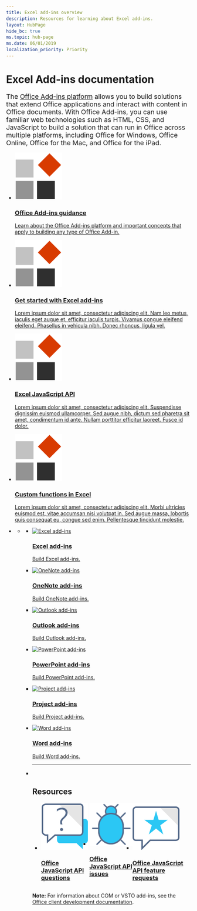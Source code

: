 ```yaml
---
title: Excel add-ins overview
description: Resources for learning about Excel add-ins.
layout: HubPage
hide_bc: true
ms.topic: hub-page
ms.date: 06/01/2019
localization_priority: Priority
---
```

<div id="main" class="v2">
    <div class="container">
        <h1>Excel Add-ins documentation</h1>
        <p style="font-size: 1.12rem;margin-bottom: 1rem;">The <a href="/office/dev/add-ins/overview/office-add-ins">Office Add-ins platform</a> allows you to build solutions that extend Office applications and interact with content in Office documents. With Office Add-ins, you can use familiar web technologies such as HTML, CSS, and JavaScript to build a solution that can run in Office across multiple platforms, including Office for Windows, Office Online, Office for the Mac, and Office for the iPad.</p>
        <p></p>
        <ul class="cardsM cols cols1">
            <li>
                <a class="card x-hidden-focus" href="../overview/office-add-ins.md" target="_blank">
                    <div class="cardImageOuter">
                        <div class="cardImage">
                            <img src="../images/index/blocks.svg" alt="Office Add-ins platform" />
                        </div>
                    </div>
                    <div class="cardText">
                        <h3>Office Add-ins guidance</h3>
                        <p>Learn about the Office Add-ins platform and important concepts that apply to building any type of Office Add-in.</p>
                    </div>
                </a>
            </li>
        </ul>
        <ul class="cardsM cols cols3">
            <li>
                <a class="card x-hidden-focus" href="../overview/office-add-ins.md" target="_blank">
                    <div class="cardImageOuter">
                        <div class="cardImage">
                            <img src="../images/index/blocks.svg" alt="Office Add-ins platform" />
                        </div>
                    </div>
                    <div class="cardText">
                        <h3>Get started with Excel add-ins</h3>
                        <p>Lorem ipsum dolor sit amet, consectetur adipiscing elit. Nam leo metus, iaculis eget augue et, efficitur iaculis turpis. Vivamus congue eleifend eleifend. Phasellus in vehicula nibh. Donec rhoncus, ligula vel.</p>
                    </div>
                </a>
            </li>
            <li>
                <a class="card x-hidden-focus" href="../overview/office-add-ins.md" target="_blank">
                    <div class="cardImageOuter">
                        <div class="cardImage">
                            <img src="../images/index/blocks.svg" alt="Office Add-ins platform" />
                        </div>
                    </div>
                    <div class="cardText">
                        <h3>Excel JavaScript API</h3>
                        <p>Lorem ipsum dolor sit amet, consectetur adipiscing elit. Suspendisse dignissim euismod ullamcorper. Sed augue nibh, dictum sed pharetra sit amet, condimentum id ante. Nullam porttitor efficitur laoreet. Fusce id dolor.</p>
                    </div>
                </a>
            </li>
            <li>
                <a class="card x-hidden-focus" href="../overview/office-add-ins.md" target="_blank">
                    <div class="cardImageOuter">
                        <div class="cardImage">
                            <img src="../images/index/blocks.svg" alt="Office Add-ins platform" />
                        </div>
                    </div>
                    <div class="cardText">
                        <h3>Custom functions in Excel</h3>
                        <p>Lorem ipsum dolor sit amet, consectetur adipiscing elit. Morbi ultricies euismod est, vitae accumsan nisi volutpat in. Sed augue massa, lobortis quis consequat eu, congue sed enim. Pellentesque tincidunt molestie.</p>
                    </div>
                </a>
            </li>
        </ul>
        <ul class="pivots">
            <li>
                <a href="#home"></a>
                <ul id="home">
                    <li>
                        <a href="#home-all"></a>
                        <ul id="home-all" class="cardsM cols cols3">
                            <li>
                              <a class="card x-hidden-focus" href="excel-add-ins-overview.md" target="_blank">
                                <div class="cardImageOuter">
                                    <div class="cardImage">
                                        <img src="../images/index/ExcelLogoColor.svg" alt="Excel add-ins" />
                                    </div>
                                </div>
                                <div class="cardText">
                                    <h3>Excel add-ins</h3>
                                    <p>Build Excel add-ins.</p>
                                </div>
                              </a>
                            </li>
                            <li>
                              <a class="card x-hidden-focus" href="../onenote/onenote-add-ins-programming-overview.md" target="_blank">
                                <div class="cardImageOuter">
                                    <div class="cardImage">
                                        <img src="../images/index/OneNoteLogoColor.svg" alt="OneNote add-ins" />
                                    </div>
                                </div>
                                <div class="cardText">
                                    <h3>OneNote add-ins</h3>
                                    <p>Build OneNote add-ins.</p>
                                </div>
                              </a>
                            </li>
                            <li>
                              <a class="card x-hidden-focus" href="/outlook/add-ins/index" target="_blank">
                                <div class="cardImageOuter">
                                    <div class="cardImage">
                                        <img src="../images/index/OutlookLogoColor.svg" alt="Outlook add-ins" />
                                    </div>
                                </div>
                                <div class="cardText">
                                    <h3>Outlook add-ins</h3>
                                    <p>Build Outlook add-ins.</p>
                                </div>
                              </a>
                            </li>
                            <li>
                              <a class="card x-hidden-focus" href="../powerpoint/powerpoint-add-ins.md" target="_blank">
                                <div class="cardImageOuter">
                                    <div class="cardImage">
                                        <img src="../images/index/PowerPointLogoColor.svg" alt="PowerPoint add-ins" />
                                    </div>
                                </div>
                                <div class="cardText">
                                    <h3>PowerPoint add-ins</h3>
                                    <p>Build PowerPoint add-ins.</p>
                                </div>
                              </a>
                            </li>
                            <li>
                              <a class="card x-hidden-focus" href="../project/project-add-ins.md" target="_blank">
                                <div class="cardImageOuter">
                                    <div class="cardImage">
                                        <img src="../images/index/ProjectLogoColor.svg" alt="Project add-ins" />
                                    </div>
                                </div>
                                <div class="cardText">
                                    <h3>Project add-ins</h3>
                                    <p>Build Project add-ins.</p>
                                </div>
                              </a>
                            </li>
                            <li>
                              <a class="card x-hidden-focus" href="../word/word-add-ins-programming-overview.md" target="_blank">
                                <div class="cardImageOuter">
                                    <div class="cardImage">
                                        <img src="../images/index/WordLogoColor.svg" alt="Word add-ins" />
                                    </div>
                                </div>
                                <div class="cardText">
                                    <h3>Word add-ins</h3>
                                    <p>Build Word add-ins.</p>
                                </div>
                              </a>
                            </li>
                            <li class="fullSpan">
                              <hr />
                              <br/>
                              <h2>Resources</h2>
                              <ul class="cardsF panelContent singlePanelContent" style="display:flex!important;">
                                    <li>
                                        <div class="cardSize">
                                            <div class="cardPadding">
                                                <div class="card">
                                                    <div class="cardImageOuter">
                                                        <div class="cardImage">
                                                            <a href="https://stackoverflow.com/questions/tagged/office-js" target="_blank"><img src="../images/index/i_support.svg" alt="API questions" /></a>
                                                        </div>
                                                    </div>
                                                    <div class="cardText">
                                                        <a href="https://stackoverflow.com/questions/tagged/office-js" target="_blank"><h3>Office JavaScript API questions</h3></a>
                                                    </div>
                                                </div>
                                            </div>
                                        </div>
                                    </li>
                                    <li>
                                        <div class="cardSize">
                                            <div class="cardPadding">
                                                <div class="card">
                                                    <div class="cardImageOuter">
                                                        <div class="cardImage">
                                                            <a href="https://github.com/officedev/office-js/issues" target="_blank"><img src="../images/index/i_bug.svg" alt="API issues" /></a>
                                                        </div>
                                                    </div>
                                                    <div class="cardText">
                                                        <a href="https://github.com/officedev/office-js/issues" target="_blank"><h3>Office JavaScript API issues</h3></a>
                                                    </div>
                                                </div>
                                            </div>
                                        </div>
                                    </li>
                                    <li>
                                        <div class="cardSize">
                                            <div class="cardPadding">
                                                <div class="card">
                                                    <div class="cardImageOuter">
                                                        <div class="cardImage">
                                                            <a href="https://officespdev.uservoice.com/" target="_blank"><img src="../images/index/i_feedback.svg" alt="API feature requests" /></a>
                                                        </div>
                                                    </div>
                                                    <div class="cardText">
                                                        <a href="https://officespdev.uservoice.com/" target="_blank"><h3>Office JavaScript API feature requests</h3></a>
                                                    </div>
                                                </div>
                                            </div>
                                        </div>
                                    </li>
                                </ul>
                                <p><b>Note:</b> For information about COM or VSTO add-ins, see the <a href="/office/client-developer/office-client-development" target="_blank">Office client development documentation</a>.</p>
                            </li>
                       </ul>
                    </li>
                </ul>
            </li>
        </ul>
    </div>
</div>